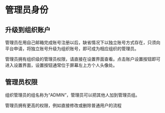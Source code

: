 # 管理员身份

## 升级到组织账户

管理员在用自己邮箱完成账号注册以后，缺省情况下以独立账号方式存在，只须向平台申请，将独立账号升级为组织账号，即可成为相应组织的管理员。

管理员拥有组织级的管理员权限，请直接在设置界面查看。点击账户设置按钮即可进入设置界面，设置按钮通常位于屏幕左上方个人头像处。

## 管理员权限

组织管理员的组名称为“ADMIN”，管理员可以把其他人加到管理员组。

管理员拥有更高的权限，例如直接修改或删除普通用户的流程
